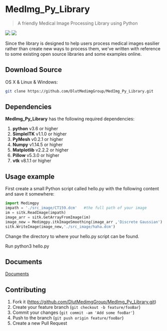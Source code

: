 # MedImg_Py_Library
> A friendly Medical Image Processing Library using Python

![](https://i.postimg.cc/0jwBLjQB/origin.jpg)
![](https://i.postimg.cc/mDqnXCb9/after.jpg)

Since the library is designed to help users process medical images easilier rather than create new ways to process them, we've written with reference to some existing open source libraries and some examples online.

## Download Source

OS X & Linux & Windows:

```sh
git clone https://github.com/DlutMedimgGroup/MedImg_Py_Library.git
```

## Dependencies

**MedImg_Py_Library** has the following required dependencies:

1. **python** v3.6 or higher
2. **SimpleITK** v1.1.0 or higher
3. **PyMesh** v0.2.1 or higher
4. **Numpy** v1.14.5 or higher
5. **Matplotlib** v2.2.2 or higher
6. **Pillow** v5.3.0 or higher
7. **vtk** v8.1.1 or higher

## Usage example

First create a small Python script called hello.py with the following content and save it somewhere:

```py
import Medimgpy
impath = './src_image/CT159.dcm'   #the full path of your image
im = sitk.ReadImage(impath)
image_arr = sitk.GetArrayFromImage(im)
image_new = Medimgpy.itkImageSmoothing(image_arr ,'Discrete Gaussian')
sitk.WriteImage(image_new,'./src_image/haha.dcm')
```

Change the directory to where your hello.py script can be found.

Run python3 hello.py

## Documents

[Documents][documents]

## Contributing

1. Fork it (<https://github.com/DlutMedimgGroup/MedImg_Py_Library.git>)
2. Create your feature branch (`git checkout -b feature/fooBar`)
3. Commit your changes (`git commit -am 'Add some fooBar'`)
4. Push to the branch (`git push origin feature/fooBar`)
5. Create a new Pull Request


<!-- Markdown link & img dfn's -->

[documents]:<https://github.com/DlutMedimgGroup/MedImg_Py_Library.git>
